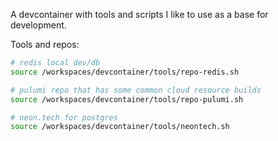 A devcontainer with tools and scripts I like to use as a base for development.

Tools and repos:

````bash
# redis local dev/db
source /workspaces/devcontainer/tools/repo-redis.sh

# pulumi repo that has some common cloud resource builds
source /workspaces/devcontainer/tools/repo-pulumi.sh

# neon.tech for postgres
source /workspaces/devcontainer/tools/neontech.sh
````
